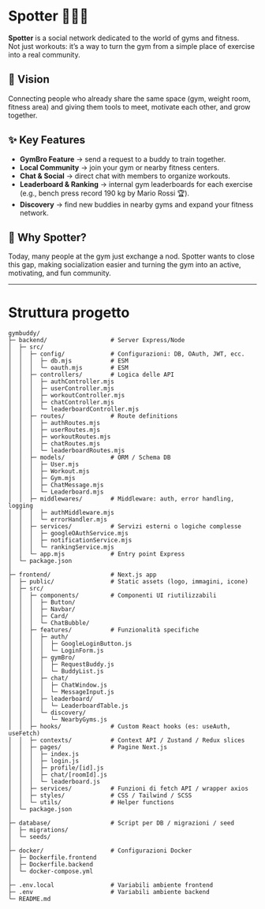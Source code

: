 # Spotter 🏋️‍♂️🤝

**Spotter** is a social network dedicated to the world of gyms and fitness.  
Not just workouts: it’s a way to turn the gym from a simple place of exercise into a real community.

## 🚀 Vision
Connecting people who already share the same space (gym, weight room, fitness area) and giving them tools to meet, motivate each other, and grow together.

## ✨ Key Features
- **GymBro Feature** → send a request to a buddy to train together.  
- **Local Community** → join your gym or nearby fitness centers.  
- **Chat & Social** → direct chat with members to organize workouts.  
- **Leaderboard & Ranking** → internal gym leaderboards for each exercise (e.g., bench press record 190 kg by Mario Rossi 🏆).  
- **Discovery** → find new buddies in nearby gyms and expand your fitness network.  

## 🎯 Why Spotter?
Today, many people at the gym just exchange a nod. Spotter wants to close this gap, making socialization easier and turning the gym into an active, motivating, and fun community.

---
# Struttura progetto

```text
gymbuddy/
├─ backend/                  # Server Express/Node
│  ├─ src/
│  │  ├─ config/             # Configurazioni: DB, OAuth, JWT, ecc.
│  │  │  ├─ db.mjs           # ESM
│  │  │  └─ oauth.mjs        # ESM
│  │  ├─ controllers/        # Logica delle API
│  │  │  ├─ authController.mjs
│  │  │  ├─ userController.mjs
│  │  │  ├─ workoutController.mjs
│  │  │  ├─ chatController.mjs
│  │  │  └─ leaderboardController.mjs
│  │  ├─ routes/             # Route definitions
│  │  │  ├─ authRoutes.mjs
│  │  │  ├─ userRoutes.mjs
│  │  │  ├─ workoutRoutes.mjs
│  │  │  ├─ chatRoutes.mjs
│  │  │  └─ leaderboardRoutes.mjs
│  │  ├─ models/             # ORM / Schema DB
│  │  │  ├─ User.mjs
│  │  │  ├─ Workout.mjs
│  │  │  ├─ Gym.mjs
│  │  │  ├─ ChatMessage.mjs
│  │  │  └─ Leaderboard.mjs
│  │  ├─ middlewares/        # Middleware: auth, error handling, logging
│  │  │  ├─ authMiddleware.mjs
│  │  │  └─ errorHandler.mjs
│  │  ├─ services/           # Servizi esterni o logiche complesse
│  │  │  ├─ googleOAuthService.mjs
│  │  │  ├─ notificationService.mjs
│  │  │  └─ rankingService.mjs
│  │  └─ app.mjs             # Entry point Express
│  └─ package.json
│
├─ frontend/                 # Next.js app
│  ├─ public/                # Static assets (logo, immagini, icone)
│  ├─ src/
│  │  ├─ components/         # Componenti UI riutilizzabili
│  │  │  ├─ Button/
│  │  │  ├─ Navbar/
│  │  │  ├─ Card/
│  │  │  └─ ChatBubble/
│  │  ├─ features/           # Funzionalità specifiche
│  │  │  ├─ auth/
│  │  │  │  ├─ GoogleLoginButton.js
│  │  │  │  └─ LoginForm.js
│  │  │  ├─ gymBro/
│  │  │  │  ├─ RequestBuddy.js
│  │  │  │  └─ BuddyList.js
│  │  │  ├─ chat/
│  │  │  │  ├─ ChatWindow.js
│  │  │  │  └─ MessageInput.js
│  │  │  ├─ leaderboard/
│  │  │  │  └─ LeaderboardTable.js
│  │  │  └─ discovery/
│  │  │     └─ NearbyGyms.js
│  │  ├─ hooks/              # Custom React hooks (es: useAuth, useFetch)
│  │  ├─ contexts/           # Context API / Zustand / Redux slices
│  │  ├─ pages/              # Pagine Next.js
│  │  │  ├─ index.js
│  │  │  ├─ login.js
│  │  │  ├─ profile/[id].js
│  │  │  ├─ chat/[roomId].js
│  │  │  └─ leaderboard.js
│  │  ├─ services/           # Funzioni di fetch API / wrapper axios
│  │  ├─ styles/             # CSS / Tailwind / SCSS
│  │  └─ utils/              # Helper functions
│  └─ package.json
│
├─ database/                 # Script per DB / migrazioni / seed
│  ├─ migrations/
│  └─ seeds/
│
├─ docker/                   # Configurazioni Docker
│  ├─ Dockerfile.frontend
│  ├─ Dockerfile.backend
│  └─ docker-compose.yml
│
├─ .env.local                # Variabili ambiente frontend
├─ .env                      # Variabili ambiente backend
└─ README.md

